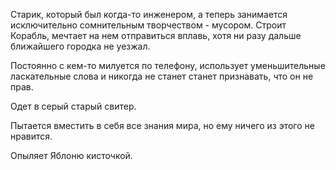 Старик, который был когда-то инженером, а теперь занимается исключительно сомнительным творчеством - мусором.
Строит Корабль, мечтает на нем отправиться вплавь, хотя ни разу дальше ближайшего городка не уезжал.

Постоянно с кем-то милуется по телефону, использует уменьшительные ласкательные слова  и никогда не станет станет признавать, что он не прав.

Одет в серый старый свитер.

Пытается вместить в себя все знания мира, но ему ничего из этого не нравится.

Опыляет Яблоню кисточкой.